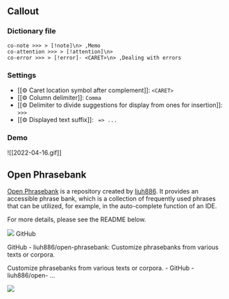 ## Callout

### Dictionary file

```
co-note >>> > [!note]\n> ,Memo
co-attention >>> > [!attention]\n> 
co-error >>> > [!error]- <CARET>\n> ,Dealing with errors
```

### Settings 

- [[⚙️ Caret location symbol after complement]]: `<CARET>`
- [[⚙️ Column delimiter]]: `Comma`
- [[⚙️ Delimiter to divide suggestions for display from ones for insertion]]: ` >>> `
- [[⚙️ Displayed text suffix]]: ` => ...`

### Demo

![[2022-04-16.gif]]

## Open Phrasebank

[Open Phrasebank](https://github.com/liuh886/open-phrasebank) is a repository created by [liuh886](https://github.com/liuh886). It provides an accessible phrase bank, which is a collection of frequently used phrases that can be utilized, for example, in the auto-complete function of an IDE. 

For more details, please see the README below.

<div class="link-card">
	<div class="link-card-header">
		<img src="https://github.githubassets.com/favicons/favicon.svg" class="link-card-site-icon"/>
		<span class="link-card-site-name">GitHub</span>
	</div>
	<div class="link-card-body">
		<div class="link-card-content">
      <p class="link-card-title">GitHub - liuh886/open-phrasebank: Customize phrasebanks from various texts or corpora.</p>
      <p class="link-card-description">Customize phrasebanks from various texts or corpora.  - GitHub - liuh886/open- ... </p>  
		</div>
		<img src="https://opengraph.githubassets.com/5962db684284ca124ed02846c198bef407fb9904d2f992fc2e750819d34b7547/liuh886/open-phrasebank" class="link-card-image" />
	</div>
	<a href="https://github.com/liuh886/open-phrasebank"></a>
</div>